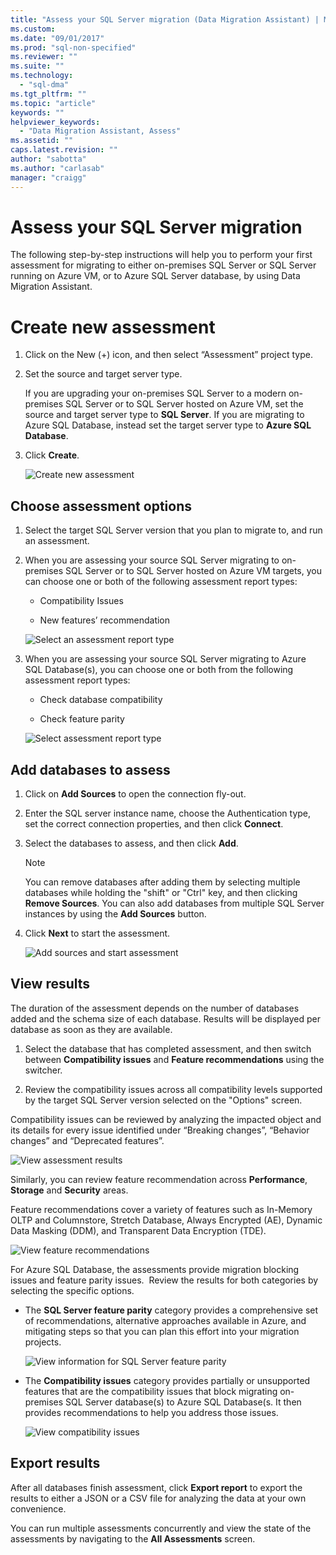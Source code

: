 ```yaml
---
title: "Assess your SQL Server migration (Data Migration Assistant) | Microsoft Docs"
ms.custom: 
ms.date: "09/01/2017"
ms.prod: "sql-non-specified"
ms.reviewer: ""
ms.suite: ""
ms.technology: 
  - "sql-dma"
ms.tgt_pltfrm: ""
ms.topic: "article"
keywords: ""
helpviewer_keywords: 
  - "Data Migration Assistant, Assess"
ms.assetid: ""
caps.latest.revision: ""
author: "sabotta"
ms.author: "carlasab"
manager: "craigg"
---
```


# Assess your SQL Server migration
The following step-by-step instructions will help you to perform your first assessment for migrating to either on-premises SQL Server or SQL Server running on Azure VM, or to Azure SQL Server database, by using Data Migration Assistant.

# Create new assessment

1.  Click on the New (+) icon, and then select “Assessment” project
    type.

2.  Set the source and target server type.

    If you are upgrading your on-premises SQL Server to a modern
on-premises SQL Server or to SQL Server hosted on Azure VM, set the
source and target server type to **SQL Server**. If you are migrating
to Azure SQL Database, instead set the target server type to **Azure
SQL Database**.

1.  Click **Create**.

    ![Create new assessment](../dma/media/NewAssessment.png)

## Choose assessment options

1.  Select the target SQL Server version that you plan to migrate to,
    and run an assessment.

2.  When you are assessing your source SQL Server migrating to
    on-premises SQL Server or to SQL Server hosted on Azure VM targets,
    you can choose one or both of the following assessment report types:

    -   Compatibility Issues

    -   New features’ recommendation

       ![Select an assessment report type](../dma/media/AssessmentTypes.png)

3.  When you are assessing your source SQL Server migrating to Azure SQL
    Database(s), you can choose one or both from the following
    assessment report types:

    -   Check database compatibility

    -   Check feature parity

       ![Select assessment report type](../dma/media/AssessmentTypes_Azure.png)

## Add databases to assess

1.  Click on **Add Sources** to open the connection fly-out.

2.  Enter the SQL server instance name, choose the Authentication type, set
    the correct connection properties, and then click **Connect**.

3.  Select the databases to assess, and then click **Add**.

    > [!NOTE] 
    > You can remove databases after adding them by selecting
    > multiple databases while holding the "shift" or "Ctrl" key, and then
    > clicking **Remove Sources**. You can also add databases from multiple
    > SQL Server instances by using the **Add Sources** button.

1.  Click **Next** to start the assessment.

    ![Add sources and start assessment](../dma/media/SelectDatabase.png)

## View results

The duration of the assessment depends on the number of databases added and the schema size of each database. Results will be displayed per database as soon as they are available.

1.  Select the database that has completed assessment, and then switch
    between **Compatibility issues** and **Feature recommendations**
    using the switcher.

2.  Review the compatibility issues across all compatibility levels
    supported by the target SQL Server version selected on the "Options"
    screen.

Compatibility issues can be reviewed by analyzing the impacted object and its details for every issue identified under “Breaking changes”, “Behavior changes” and “Deprecated features”.

![View assessment results](../dma/media/ReviewResults.png)

Similarly, you can review feature recommendation across **Performance**, **Storage** and **Security** areas.

Feature recommendations cover a variety of features such as In-Memory OLTP and Columnstore, Stretch Database, Always Encrypted (AE), Dynamic Data Masking (DDM), and Transparent Data Encryption (TDE).

![View feature recommendations](../dma/media/FeatureRecommendations.png)

For Azure SQL Database, the assessments provide migration blocking issues and feature parity issues.  Review the results for both categories by selecting the specific options.

- The **SQL Server feature parity** category provides a comprehensive set of recommendations, alternative approaches available in Azure, and mitigating steps so that you can plan this effort into your migration projects.

  ![View information for SQL Server feature parity](../dma/media/SQLFeatureParity.png)

- The **Compatibility issues** category provides partially or unsupported features that are the compatibility issues that block migrating on-premises SQL Server database(s) to Azure SQL Database(s. It then provides recommendations to help you address those issues.

  ![View compatibility issues](../dma/media/CompatibilityIssues.png)

## Export results

After all databases finish assessment, click **Export report** to export the results to either a JSON or a CSV file for analyzing the data at your own convenience.

You can run multiple assessments concurrently and view the state of the assessments by navigating to the **All Assessments** screen.
